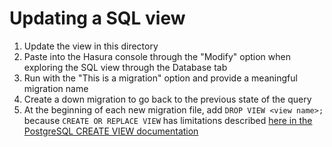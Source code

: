 # Updating a SQL view

1. Update the view in this directory
2. Paste into the Hasura console through the "Modify" option when exploring the SQL view through the Database tab
3. Run with the "This is a migration" option and provide a meaningful migration name
4. Create a down migration to go back to the previous state of the query
5. At the beginning of each new migration file, add `DROP VIEW <view name>;` because `CREATE OR REPLACE VIEW` has limitations described [here in the PostgreSQL CREATE VIEW documentation](https://www.postgresql.org/docs/9.3/sql-createview.html)